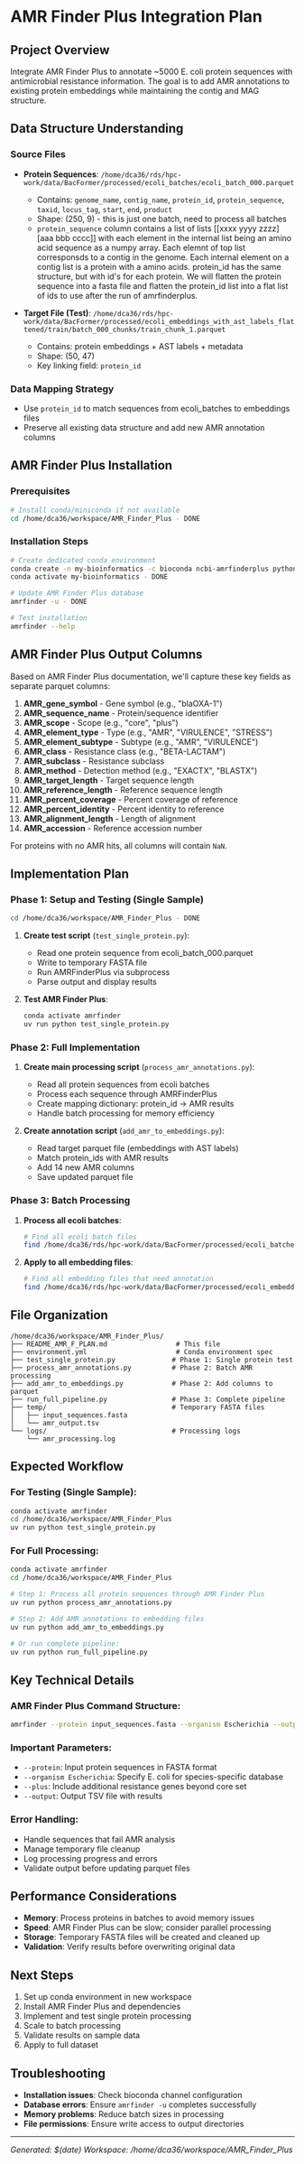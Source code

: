 # AMR Finder Plus Integration Plan

## Project Overview
Integrate AMR Finder Plus to annotate ~5000 E. coli protein sequences with antimicrobial resistance information. The goal is to add AMR annotations to existing protein embeddings while maintaining the contig and MAG structure.

## Data Structure Understanding

### Source Files
- **Protein Sequences**: `/home/dca36/rds/hpc-work/data/BacFormer/processed/ecoli_batches/ecoli_batch_000.parquet`
  - Contains: `genome_name`, `contig_name`, `protein_id`, `protein_sequence`, `taxid`, `locus_tag`, `start`, `end`, `product`
  - Shape: (250, 9) - this is just one batch, need to process all batches
  - `protein_sequence` column contains a list of lists [[xxxx yyyy zzzz][aaa bbb cccc]] with each element in the internal list being an amino acid sequence as a numpy array.  Each elemnt of top list corresponsds to a contig in the genome.  Each internal element on a contig list is a protein with a amino acids.  protein_id has the same structure, but with id's for each protein. We will flatten the protein sequence into a fasta file and flatten the protein_id list into a flat list of ids to use after the run of amrfinderplus. 

- **Target File (Test)**: `/home/dca36/rds/hpc-work/data/BacFormer/processed/ecoli_embeddings_with_ast_labels_flattened/train/batch_000_chunks/train_chunk_1.parquet`
  - Contains: protein embeddings + AST labels + metadata
  - Shape: (50, 47) 
  - Key linking field: `protein_id`

### Data Mapping Strategy
- Use `protein_id` to match sequences from ecoli_batches to embeddings files
- Preserve all existing data structure and add new AMR annotation columns

## AMR Finder Plus Installation

### Prerequisites
```bash
# Install conda/miniconda if not available
cd /home/dca36/workspace/AMR_Finder_Plus - DONE
```

### Installation Steps
```bash
# Create dedicated conda environment
conda create -n my-bioinformatics -c bioconda ncbi-amrfinderplus python=3.9 pandas pyarrow - DONE
conda activate my-bioinformatics - DONE

# Update AMR Finder Plus database
amrfinder -u - DONE

# Test installation
amrfinder --help
```

## AMR Finder Plus Output Columns

Based on AMR Finder Plus documentation, we'll capture these key fields as separate parquet columns:

1. **AMR_gene_symbol** - Gene symbol (e.g., "blaOXA-1")
2. **AMR_sequence_name** - Protein/sequence identifier  
3. **AMR_scope** - Scope (e.g., "core", "plus")
4. **AMR_element_type** - Type (e.g., "AMR", "VIRULENCE", "STRESS")
5. **AMR_element_subtype** - Subtype (e.g., "AMR", "VIRULENCE")
6. **AMR_class** - Resistance class (e.g., "BETA-LACTAM")
7. **AMR_subclass** - Resistance subclass
8. **AMR_method** - Detection method (e.g., "EXACTX", "BLASTX")
9. **AMR_target_length** - Target sequence length
10. **AMR_reference_length** - Reference sequence length
11. **AMR_percent_coverage** - Percent coverage of reference
12. **AMR_percent_identity** - Percent identity to reference
13. **AMR_alignment_length** - Length of alignment
14. **AMR_accession** - Reference accession number

For proteins with no AMR hits, all columns will contain `NaN`.

## Implementation Plan

### Phase 1: Setup and Testing (Single Sample)
```bash
cd /home/dca36/workspace/AMR_Finder_Plus - DONE
```

1. **Create test script** (`test_single_protein.py`):
   - Read one protein sequence from ecoli_batch_000.parquet
   - Write to temporary FASTA file
   - Run AMRFinderPlus via subprocess
   - Parse output and display results

2. **Test AMR Finder Plus**:
   ```bash
   conda activate amrfinder
   uv run python test_single_protein.py
   ```

### Phase 2: Full Implementation

1. **Create main processing script** (`process_amr_annotations.py`):
   - Read all protein sequences from ecoli batches
   - Process each sequence through AMRFinderPlus
   - Create mapping dictionary: protein_id -> AMR results
   - Handle batch processing for memory efficiency

2. **Create annotation script** (`add_amr_to_embeddings.py`):
   - Read target parquet file (embeddings with AST labels)
   - Match protein_ids with AMR results
   - Add 14 new AMR columns
   - Save updated parquet file

### Phase 3: Batch Processing

1. **Process all ecoli batches**:
   ```bash
   # Find all ecoli batch files
   find /home/dca36/rds/hpc-work/data/BacFormer/processed/ecoli_batches/ -name "*.parquet"
   ```

2. **Apply to all embedding files**:
   ```bash
   # Find all embedding files that need annotation
   find /home/dca36/rds/hpc-work/data/BacFormer/processed/ecoli_embeddings_with_ast_labels_flattened/ -name "*.parquet"
   ```

## File Organization

```
/home/dca36/workspace/AMR_Finder_Plus/
├── README_AMR_F_PLAN.md                 # This file
├── environment.yml                      # Conda environment spec
├── test_single_protein.py              # Phase 1: Single protein test
├── process_amr_annotations.py          # Phase 2: Batch AMR processing
├── add_amr_to_embeddings.py            # Phase 2: Add columns to parquet
├── run_full_pipeline.py                # Phase 3: Complete pipeline
├── temp/                               # Temporary FASTA files
│   ├── input_sequences.fasta
│   └── amr_output.tsv
└── logs/                               # Processing logs
    └── amr_processing.log
```

## Expected Workflow

### For Testing (Single Sample):
```bash
conda activate amrfinder
cd /home/dca36/workspace/AMR_Finder_Plus
uv run python test_single_protein.py
```

### For Full Processing:
```bash
conda activate amrfinder
cd /home/dca36/workspace/AMR_Finder_Plus

# Step 1: Process all protein sequences through AMR Finder Plus
uv run python process_amr_annotations.py

# Step 2: Add AMR annotations to embedding files
uv run python add_amr_to_embeddings.py

# Or run complete pipeline:
uv run python run_full_pipeline.py
```

## Key Technical Details

### AMR Finder Plus Command Structure:
```bash
amrfinder --protein input_sequences.fasta --organism Escherichia --output amr_results.tsv --plus
```

### Important Parameters:
- `--protein`: Input protein sequences in FASTA format
- `--organism Escherichia`: Specify E. coli for species-specific database
- `--plus`: Include additional resistance genes beyond core set
- `--output`: Output TSV file with results

### Error Handling:
- Handle sequences that fail AMR analysis
- Manage temporary file cleanup
- Log processing progress and errors
- Validate output before updating parquet files

## Performance Considerations

- **Memory**: Process proteins in batches to avoid memory issues
- **Speed**: AMR Finder Plus can be slow; consider parallel processing
- **Storage**: Temporary FASTA files will be created and cleaned up
- **Validation**: Verify results before overwriting original data

## Next Steps

1. Set up conda environment in new workspace
2. Install AMR Finder Plus and dependencies
3. Implement and test single protein processing
4. Scale to batch processing
5. Validate results on sample data
6. Apply to full dataset

## Troubleshooting

- **Installation issues**: Check bioconda channel configuration
- **Database errors**: Ensure `amrfinder -u` completes successfully
- **Memory problems**: Reduce batch sizes in processing
- **File permissions**: Ensure write access to output directories

---

*Generated: $(date)*
*Workspace: /home/dca36/workspace/AMR_Finder_Plus*
